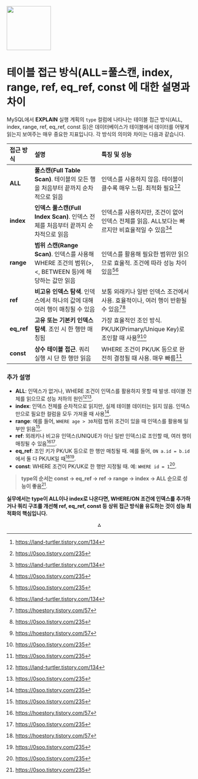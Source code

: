 <img src="https://r2cdn.perplexity.ai/pplx-full-logo-primary-dark%402x.png" class="logo" width="120"/>

# 테이블 접근 방식(ALL=풀스캔, index, range, ref, eq_ref, const 에 대한 설명과 차이

MySQL에서 **EXPLAIN** 실행 계획의 `type` 컬럼에 나타나는 테이블 접근 방식(ALL, index, range, ref, eq_ref, const 등)은 데이터베이스가 테이블에서 데이터를 어떻게 읽는지 보여주는 매우 중요한 지표입니다. 각 방식의 의미와 차이는 다음과 같습니다.


| 접근 방식 | 설명 | 특징 및 성능 |
| :-- | :-- | :-- |
| **ALL** | **풀스캔(Full Table Scan)**. 테이블의 모든 행을 처음부터 끝까지 순차적으로 읽음 | 인덱스를 사용하지 않음. 테이블이 클수록 매우 느림. 최적화 필요[^5][^4] |
| **index** | **인덱스 풀스캔(Full Index Scan)**. 인덱스 전체를 처음부터 끝까지 순차적으로 읽음 | 인덱스를 사용하지만, 조건이 없어 인덱스 전체를 읽음. ALL보다는 빠르지만 비효율적일 수 있음[^5][^4] |
| **range** | **범위 스캔(Range Scan)**. 인덱스를 사용해 WHERE 조건의 범위(>, <, BETWEEN 등)에 해당하는 값만 읽음 | 인덱스를 활용해 필요한 범위만 읽으므로 효율적. 조건에 따라 성능 차이 있음[^4][^5] |
| **ref** | **비고유 인덱스 탐색**. 인덱스에서 하나의 값에 대해 여러 행이 매칭될 수 있음 | 보통 외래키나 일반 인덱스 조건에서 사용. 효율적이나, 여러 행이 반환될 수 있음[^2][^4] |
| **eq_ref** | **고유 또는 기본키 인덱스 탐색**. 조인 시 한 행만 매칭됨 | 가장 효율적인 조인 방식. PK/UK(Primary/Unique Key)로 조인할 때 사용[^2][^4] |
| **const** | **상수 테이블 접근**. 쿼리 실행 시 단 한 행만 읽음 | WHERE 조건이 PK/UK 등으로 완전히 결정될 때 사용. 매우 빠름[^4] |

### 추가 설명

- **ALL**: 인덱스가 없거나, WHERE 조건이 인덱스를 활용하지 못할 때 발생. 테이블 전체를 읽으므로 성능 저하의 원인[^5][^4].
- **index**: 인덱스 전체를 순차적으로 읽지만, 실제 테이블 데이터는 읽지 않음. 인덱스만으로 필요한 컬럼을 모두 가져올 때 사용[^4].
- **range**: 예를 들어, `WHERE age > 30`처럼 범위 조건이 있을 때 인덱스를 활용해 일부만 읽음[^4].
- **ref**: 외래키나 비고유 인덱스(UNIQUE가 아닌 일반 인덱스)로 조인할 때, 여러 행이 매칭될 수 있음[^2][^4].
- **eq_ref**: 조인 키가 PK/UK 등으로 한 행만 매칭될 때. 예를 들어, `ON a.id = b.id`에서 둘 다 PK/UK일 때[^2][^4].
- **const**: WHERE 조건이 PK/UK로 한 행만 지정될 때. 예: `WHERE id = 1`[^4].

> **type의 순서는 const → eq_ref → ref → range → index → ALL 순으로 성능이 좋음**[^4].

**실무에서는 type이 ALL이나 index로 나온다면, WHERE/ON 조건에 인덱스를 추가하거나 쿼리 구조를 개선해 ref, eq_ref, const 등 상위 접근 방식을 유도하는 것이 성능 최적화의 핵심입니다.**

<div style="text-align: center">⁂</div>

[^1]: https://aurumguide.tistory.com/162

[^2]: https://hoestory.tistory.com/57

[^3]: https://inpa.tistory.com/entry/MYSQL-📚-JOIN-조인-그림으로-알기쉽게-정리

[^4]: https://0soo.tistory.com/235

[^5]: https://land-turtler.tistory.com/134

[^6]: https://velog.io/@ch200203/인덱스-접근방식의-이해

[^7]: https://extbrain.tistory.com/116

[^8]: https://dbaant.tistory.com/63

[^9]: https://hyunseo-fullstackdiary.tistory.com/417

